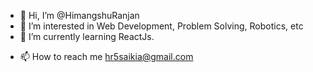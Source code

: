 - 👋 Hi, I’m @HimangshuRanjan
- 👀 I’m interested in Web Development, Problem Solving, Robotics, etc
- 🌱 I’m currently learning ReactJs.
<!--- 💞️ I’m looking to collaborate on ...--->
- 📫 How to reach me hr5saikia@gmail.com

<!---
HimangshuRanjan/HimangshuRanjan is a ✨ special ✨ repository because its `README.md` (this file) appears on your GitHub profile.
You can click the Preview link to take a look at your changes.
--->
